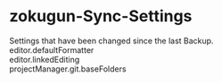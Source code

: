 # zokugun-Sync-Settings

Settings that have been changed since the last Backup.
\
editor.defaultFormatter
\
editor.linkedEditing
\
projectManager.git.baseFolders
